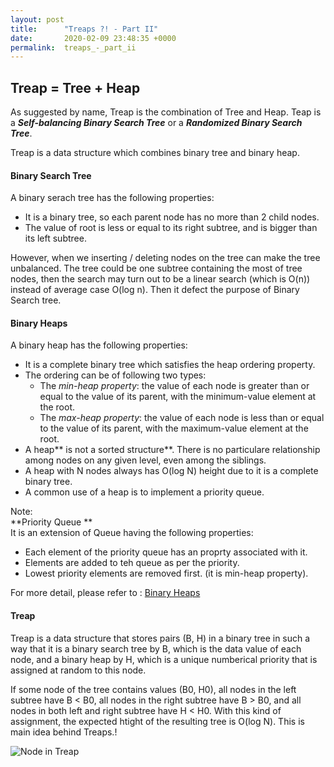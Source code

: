 ```yaml
---
layout: post
title:      "Treaps ?! - Part II"
date:       2020-02-09 23:48:35 +0000
permalink:  treaps_-_part_ii
---
```



## Treap = Tree + Heap  
As suggested by name, Treap is the combination of Tree and Heap.  Teap is a ***Self-balancing Binary Search Tree*** or a ***Randomized Binary Search Tree***.  

Treap is a data structure which combines binary tree and binary heap.

#### Binary Search Tree  
A binary serach tree has the following properties:
* It is a binary tree, so each parent node has no more than 2 child nodes.  
* The value of root is less or equal to its right subtree, and is bigger than its left subtree. 

However, when we inserting / deleting nodes on the tree can make the tree unbalanced. The tree could be one subtree containing the most of  tree nodes, then the search may turn out to be a linear search (which is O(n)) instead of average case O(log n).  Then it defect the purpose of Binary Search tree.  

#### Binary Heaps 
A binary heap has the following properties:  
* It is a complete binary tree which satisfies the heap ordering property.  
* The ordering can be of following two types:  
    + The *min-heap property*: the value of each node is greater than or equal to the value of its parent, with the minimum-value element at the root.  
    + The *max-heap property*: the value of each node is less than or equal to the value of its parent, with the maximum-value element at the root.  
* A heap** is not a sorted structure**. There is no particulare relationship among nodes on any given level, even among the siblings.  
* A heap with N nodes always has O(log N) height due to it is a complete binary tree.  
* A common use of a heap is to implement a priority queue.  



Note:  
**Priority Queue **  
It is an extension of Queue having the following properties:
* Each element of the priority queue has an proprty associated with it.  
* Elements are added to teh queue as per the priority.  
* Lowest priority elements are removed first. (it is min-heap property).  


For more detail, please refer to : [Binary Heaps](https://www.cs.cmu.edu/~adamchik/15-121/lectures/Binary%20Heaps/heaps.html)


#### Treap  
Treap is a data structure that stores pairs (B, H) in a binary tree in such a way that it is a binary search tree by B, which is the data value of each node, and a binary heap by H, which is a unique numberical priority that is assigned at random to this node.  

If some node of the tree contains values (B0, H0), all nodes in the left subtree have B < B0, all nodes in the right subtree have B > B0, and all nodes in both left and right subtree have H < H0.  With this kind of assignment, the expected htight of the resulting tree is O(log N). This is main idea behind Treaps.!

![Node in Treap](https://qph.fs.quoracdn.net/main-qimg-feec686c2f7acad33a7a5e143cc3f4f2.webp)  



